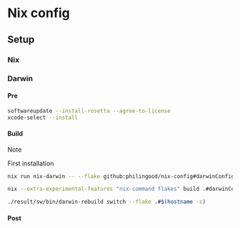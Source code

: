 # Nix config

## Setup

### Nix

### Darwin

#### Pre

```bash
softwareupdate --install-rosetta --agree-to-license
xcode-select --install
```

#### Build

> [!NOTE]
> First installation
>
> ```bash
> nix run nix-darwin -- --flake github:philingood/nix-config#darwinConfigurations.$(hostname -s).system
> ```

```bash
nix --extra-experimental-features "nix-command flakes" build .#darwinConfigurations.$(hostname -s).system
```

```bash
./result/sw/bin/darwin-rebuild switch --flake .#$(hostname -s)
```

#### Post
